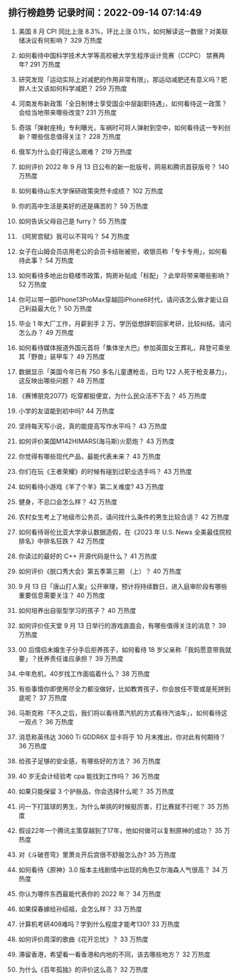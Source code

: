 
## 排行榜趋势 记录时间：2022-09-14 07:14:49
  
  1. 美国 8 月 CPI 同比上涨 8.3%，环比上涨 0.1%，如何解读这一数据？对美联储决议有何影响？ 329 万热度
    
  2. 如何看待中国科学技术大学等高校被大学生程序设计竞赛（CCPC） 禁赛两年? 291 万热度
    
  3. 研究发现「运动实际上对减肥的作用非常有限」，那运动减肥还有意义吗？肥胖人士又该如何科学减肥？ 259 万热度
    
  4. 河南发布新政策「全日制博士享受国企中层副职待遇」，如何看待这一政策？会给当地带来哪些改变? 231 万热度
    
  5. 奇瑞「弹射座椅」专利曝光，车祸时可将人弹射到空中，如何看待这一专利创新？哪些信息值得关注？ 228 万热度
    
  6. 俄军为什么会打得这么艰难？ 219 万热度
    
  7. 如何评价 2022 年 9 月 13 日公布的新一批版号，网易和腾讯首获版号？ 140 万热度
    
  8. 如何看待山东大学保研政策突然卡成绩？ 102 万热度
    
  9. 你的高中生活是美好的还是痛苦的？ 59 万热度
    
  10. 如何告诉父母自己是 furry？ 55 万热度
    
  11. 《阿房宫赋》我可以不背吗？ 54 万热度
    
  12. 女子在山姆会员店用老公的会员卡结账被拒，收银员称「专卡专用」，如何看待此事？ 54 万热度
    
  13. 如何看待多地出台稳楼市政策，购房补贴成「标配」？此举将带来哪些影响？ 52 万热度
    
  14. 你可以带一部iPhone13ProMax穿越回iPhone6时代，请问该怎么做才能让自己利益最大化？ 50 万热度
    
  15. 毕业 1 年大厂工作，月薪到手 2 万，学历低想辞职回家考研，比较纠结。请问怎么办？ 49 万热度
    
  16. 如何看待媒体报道外国元首将「集体坐大巴」参加英国女王葬礼，拜登可乘坐其「野兽」装甲车？ 49 万热度
    
  17. 数据显示「美国今年已有 750 多名儿童遭枪击，日均 122 人死于枪支暴力」，这反映出哪些问题？ 48 万热度
    
  18. 《赛博朋克2077》吃穿都挺便宜，为什么民众活不下去？ 45 万热度
    
  19. 小学的友谊能到初中吗? 44 万热度
    
  20. 坚持每天写小说，真的能提高写作水平吗？ 43 万热度
    
  21. 如何评价美国M142HIMARS(海马斯)火箭炮？ 43 万热度
    
  22. 你觉得有哪些现代产品，最能代表未来？ 43 万热度
    
  23. 你们在玩《王者荣耀》的时候有碰到过职业选手吗？ 43 万热度
    
  24. 如何看待小游戏《羊了个羊》第二关难度? 43 万热度
    
  25. 健身，不忌口会怎么样？ 42 万热度
    
  26. 农村女生考上了地级市公务员，请问找什么条件的男生比较合适？ 42 万热度
    
  27. 如何看待哥伦比亚大学承认数据造假，在《2023 年 U.S. News 全美最佳院校排名》中排名狂跌？ 42 万热度
    
  28. 你读过的最好的 C++ 开源代码是什么？ 41 万热度
    
  29. 如何评价《脱口秀大会》第五季第三期 （上）？ 40 万热度
    
  30. 9 月 13 日「唐山打人案」公开审理，预计将持续数日，进入庭审阶段有哪些重要信息需要关注？ 40 万热度
    
  31. 如何培养出自驱型学习的孩子？ 40 万热度
    
  32. 如何评价任天堂 9 月 13 日举行的游戏直面会，有哪些值得关注的消息？ 39 万热度
    
  33. 00 后情侣未婚生子分手后拒养孩子，如何看待 18 岁父亲称「我妈愿意带我就要」？抚养责任谁应承担？ 39 万热度
    
  34. 中年危机，40岁找工作面临着什么？ 38 万热度
    
  35. 有些事情你即使用尽全力都没做好，比如教育孩子，你会放任不管或是死拼到底呢？ 37 万热度
    
  36. 马斯克称「不久之后，我们将以看待蒸汽机的方式看待汽油车」，如何看待这一观点？ 36 万热度
    
  37. 消息称英伟达 3060 Ti GDDR6X 显卡将于 10 月末推出，你对此有何期待？ 36 万热度
    
  38. 给孩子足够的安全感，有哪些好的方法？ 36 万热度
    
  39. 40 岁无会计经验考 cpa 能找到工作吗？ 36 万热度
    
  40. 如果只能保留 3 个护肤品，你会选择什么呢？ 35 万热度
    
  41. 问一下打篮球的男生，为什么单挑的时候挺厉害，打比赛就不行呢？ 35 万热度
    
  42. 假设22年一个腾讯主策穿越到了17年，他如何做可以复制原神的成功？ 35 万热度
    
  43. 对《斗破苍穹》里萧炎开后宫很不舒服怎么办? 35 万热度
    
  44. 如何看待《原神》3.0 版本主线剧情中出现的角色艾尔海森人气很高？ 34 万热度
    
  45. 你认为哪件东西最能代表你的 2022 年？ 34 万热度
    
  46. 如果探春嫁给孙绍祖，会怎么样？ 33 万热度
    
  47. 计算机考研408难吗？学到什么程度才能考130? 33 万热度
    
  48. 如何评价周深的歌曲《花开忘忧》？ 33 万热度
    
  49. 滞留香港，希望看一看香港和内地的不同，该去哪些地方？ 32 万热度
    
  50. 为什么《百年孤独》的评价这么高？ 32 万热度
    